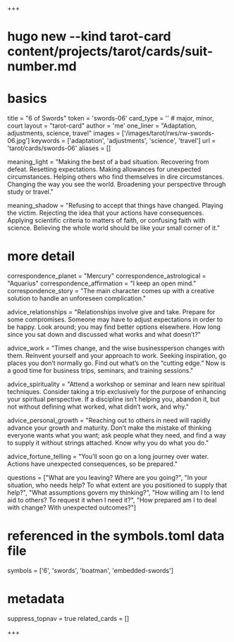 +++
# hugo new --kind tarot-card content/projects/tarot/cards/suit-number.md
# basics
title     		 = "6 of Swords"
token					 = 'swords-06'
card_type			 = '' # major, minor, court
layout				 = "tarot-card"
author    		 = 'me'
one_liner 		 = "Adaptation, adjustments, science, travel"
images				 = ['/images/tarot/rws/rw-swords-06.jpg']
keywords			 = ['adaptation', 'adjustments', 'science', 'travel']
url						 = 'tarot/cards/swords-06'
aliases				 = []

meaning_light  = "Making the best of a bad situation. Recovering from defeat. Resetting expectations. Making allowances for unexpected circumstances. Helping others who find themselves in dire circumstances. Changing the way you see the world. Broadening your perspective through study or travel."

meaning_shadow = "Refusing to accept that things have changed. Playing the victim. Rejecting the idea that your actions have consequences. Applying scientific criteria to matters of faith, or confusing faith with science. Believing the whole world should be like your small corner of it."

# more detail
correspondence_planet 			= "Mercury"
correspondence_astrological = "Aquarius"
correspondence_affirmation  = "I keep an open mind."
correspondence_story 				= "The main character comes up with a creative solution to handle an unforeseen complication."

advice_relationships 	 = "Relationships involve give and take. Prepare for some compromises. Someone may have to adjust expectations in order to be happy. Look around; you may find better options elsewhere. How long since you sat down and discussed what works and what doesn’t?"

advice_work 					 = "Times change, and the wise businessperson changes with them. Reinvent yourself and your approach to work. Seeking inspiration, go places you don’t normally go. Find out what’s on the “cutting edge.” Now is a good time for business trips, seminars, and training sessions."

advice_spirituality 	 = "Attend a workshop or seminar and learn new spiritual techniques. Consider taking a trip exclusively for the purpose of enhancing your spiritual perspective. If a discipline isn’t helping you, abandon it, but not without defining what worked, what didn’t work, and why."

advice_personal_growth = "Reaching out to others in need will rapidly advance your growth and maturity. Don’t make the mistake of thinking everyone wants what you want; ask people what they need, and find a way to supply it without strings attached. Know why you do what you do."

advice_fortune_telling = "You’ll soon go on a long journey over water. Actions have unexpected consequences, so be prepared."

questions	= ["What are you leaving? Where are you going?", "In your situation, who needs help? To what extent are you positioned to supply that help?", "What assumptions govern my thinking?", "How willing am I to lend aid to others? To request it when I need it?", "How prepared am I to deal with change? With unexpected outcomes?"]

# referenced in the symbols.toml data file
symbols	  = ['6', 'swords', 'boatman', 'embedded-swords']

# metadata
suppress_topnav = true
related_cards 	= []

+++